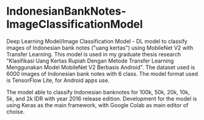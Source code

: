 # IndonesianBankNotes-ImageClassificationModel
Deep Learning Model/Image Classification Model - DL model to classify images of Indonesian bank notes ("uang kertas") using MobileNet V2 with Transfer Learning. This model is used in my graduate thesis research "Klasifikasi Uang Kertas Rupiah Dengan Metode Transfer Learning Menggunakan Model MobileNet V2 Berbasis Android". The dataset used is 6000 images of Indonesian bank notes with 6 class. The model format used is TensorFlow Lite, for Android apps use.


The model able to classify Indonesian banknotes for 100k, 50k, 20k, 10k, 5k, and 2k IDR with year 2016 release edition. Development for the model is using Keras as the main framework, with Google Colab as main editor of choise. 
